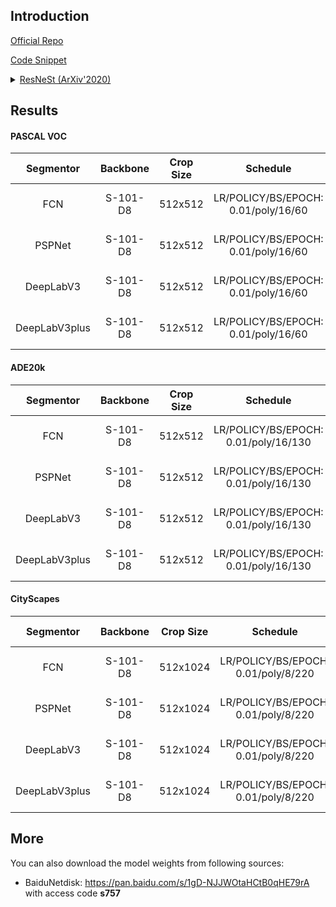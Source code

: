 ## Introduction

<a href="https://github.com/zhanghang1989/ResNeSt">Official Repo</a>

<a href="https://github.com/SegmentationBLWX/sssegmentation/blob/main/ssseg/modules/models/backbones/resnest.py">Code Snippet</a>

<details>
<summary align="left"><a href="https://arxiv.org/pdf/2004.08955.pdf">ResNeSt (ArXiv'2020)</a></summary>

```latex
@article{zhang2020resnest,
    title={ResNeSt: Split-Attention Networks},
    author={Zhang, Hang and Wu, Chongruo and Zhang, Zhongyue and Zhu, Yi and Zhang, Zhi and Lin, Haibin and Sun, Yue and He, Tong and Muller, Jonas and Manmatha, R. and Li, Mu and Smola, Alexander},
    journal={arXiv preprint arXiv:2004.08955},
    year={2020}
}
```

</details>


## Results

#### PASCAL VOC
| Segmentor     | Backbone  | Crop Size  | Schedule                             | Train/Eval Set  | mIoU   | Download                                                                                                                                                                                                                                                                                                                                                                                                                     |
| :-:           | :-:       | :-:        | :-:                                  | :-:             | :-:    | :-:                                                                                                                                                                                                                                                                                                                                                                                                                          |
| FCN           | S-101-D8  | 512x512    | LR/POLICY/BS/EPOCH: 0.01/poly/16/60  | trainaug/val    | 77.41% | [cfg](https://raw.githubusercontent.com/SegmentationBLWX/sssegmentation/main/ssseg/configs/fcn/fcn_resnest101os8_voc.py) &#124; [model](https://github.com/SegmentationBLWX/modelstore/releases/download/ssseg_resnest/fcn_resnest101os8_voc_train.pth) &#124; [log](https://github.com/SegmentationBLWX/modelstore/releases/download/ssseg_resnest/fcn_resnest101os8_voc_train.log)                                         |
| PSPNet        | S-101-D8  | 512x512    | LR/POLICY/BS/EPOCH: 0.01/poly/16/60  | trainaug/val    | 79.07% | [cfg](https://raw.githubusercontent.com/SegmentationBLWX/sssegmentation/main/ssseg/configs/pspnet/pspnet_resnest101os8_voc.py) &#124; [model](https://github.com/SegmentationBLWX/modelstore/releases/download/ssseg_resnest/pspnet_resnest101os8_voc_train.pth) &#124; [log](https://github.com/SegmentationBLWX/modelstore/releases/download/ssseg_resnest/pspnet_resnest101os8_voc_train.log)                             |
| DeepLabV3     | S-101-D8  | 512x512    | LR/POLICY/BS/EPOCH: 0.01/poly/16/60  | trainaug/val    | 78.97% | [cfg](https://raw.githubusercontent.com/SegmentationBLWX/sssegmentation/main/ssseg/configs/deeplabv3/deeplabv3_resnest101os8_voc.py) &#124; [model](https://github.com/SegmentationBLWX/modelstore/releases/download/ssseg_resnest/deeplabv3_resnest101os8_voc_train.pth) &#124; [log](https://github.com/SegmentationBLWX/modelstore/releases/download/ssseg_resnest/deeplabv3_resnest101os8_voc_train.log)                 |
| DeepLabV3plus | S-101-D8  | 512x512    | LR/POLICY/BS/EPOCH: 0.01/poly/16/60  | trainaug/val    | 79.76% | [cfg](https://raw.githubusercontent.com/SegmentationBLWX/sssegmentation/main/ssseg/configs/deeplabv3plus/deeplabv3plus_resnest101os8_voc.py) &#124; [model](https://github.com/SegmentationBLWX/modelstore/releases/download/ssseg_resnest/deeplabv3plus_resnest101os8_voc_train.pth) &#124; [log](https://github.com/SegmentationBLWX/modelstore/releases/download/ssseg_resnest/deeplabv3plus_resnest101os8_voc_train.log) |

#### ADE20k
| Segmentor     | Backbone  | Crop Size  | Schedule                             | Train/Eval Set  | mIoU   | Download                                                                                                                                                                                                                                                                                                                                                                                                                              |
| :-:           | :-:       | :-:        | :-:                                  | :-:             | :-:    | :-:                                                                                                                                                                                                                                                                                                                                                                                                                                   |
| FCN           | S-101-D8  | 512x512    | LR/POLICY/BS/EPOCH: 0.01/poly/16/130 | train/val       | 45.74% | [cfg](https://raw.githubusercontent.com/SegmentationBLWX/sssegmentation/main/ssseg/configs/fcn/fcn_resnest101os8_ade20k.py) &#124; [model](https://github.com/SegmentationBLWX/modelstore/releases/download/ssseg_resnest/fcn_resnest101os8_ade20k_train.pth) &#124; [log](https://github.com/SegmentationBLWX/modelstore/releases/download/ssseg_resnest/fcn_resnest101os8_ade20k_train.log)                                         |
| PSPNet        | S-101-D8  | 512x512    | LR/POLICY/BS/EPOCH: 0.01/poly/16/130 | train/val       | 46.03% | [cfg](https://raw.githubusercontent.com/SegmentationBLWX/sssegmentation/main/ssseg/configs/pspnet/pspnet_resnest101os8_ade20k.py) &#124; [model](https://github.com/SegmentationBLWX/modelstore/releases/download/ssseg_resnest/pspnet_resnest101os8_ade20k_train.pth) &#124; [log](https://github.com/SegmentationBLWX/modelstore/releases/download/ssseg_resnest/pspnet_resnest101os8_ade20k_train.log)                             |
| DeepLabV3     | S-101-D8  | 512x512    | LR/POLICY/BS/EPOCH: 0.01/poly/16/130 | train/val       | 46.24% | [cfg](https://raw.githubusercontent.com/SegmentationBLWX/sssegmentation/main/ssseg/configs/deeplabv3/deeplabv3_resnest101os8_ade20k.py) &#124; [model](https://github.com/SegmentationBLWX/modelstore/releases/download/ssseg_resnest/deeplabv3_resnest101os8_ade20k_train.pth) &#124; [log](https://github.com/SegmentationBLWX/modelstore/releases/download/ssseg_resnest/deeplabv3_resnest101os8_ade20k_train.log)                 |
| DeepLabV3plus | S-101-D8  | 512x512    | LR/POLICY/BS/EPOCH: 0.01/poly/16/130 | train/val       | 46.48% | [cfg](https://raw.githubusercontent.com/SegmentationBLWX/sssegmentation/main/ssseg/configs/deeplabv3plus/deeplabv3plus_resnest101os8_ade20k.py) &#124; [model](https://github.com/SegmentationBLWX/modelstore/releases/download/ssseg_resnest/deeplabv3plus_resnest101os8_ade20k_train.pth) &#124; [log](https://github.com/SegmentationBLWX/modelstore/releases/download/ssseg_resnest/deeplabv3plus_resnest101os8_ade20k_train.log) |

#### CityScapes
| Segmentor     | Backbone  | Crop Size  | Schedule                             | Train/Eval Set  | mIoU   | Download                                                                                                                                                                                                                                                                                                                                                                                                                                          |
| :-:           | :-:       | :-:        | :-:                                  | :-:             | :-:    | :-:                                                                                                                                                                                                                                                                                                                                                                                                                                               |
| FCN           | S-101-D8  | 512x1024   | LR/POLICY/BS/EPOCH: 0.01/poly/8/220  | train/val       | 78.14% | [cfg](https://raw.githubusercontent.com/SegmentationBLWX/sssegmentation/main/ssseg/configs/fcn/fcn_resnest101os8_cityscapes.py) &#124; [model](https://github.com/SegmentationBLWX/modelstore/releases/download/ssseg_resnest/fcn_resnest101os8_cityscapes_train.pth) &#124; [log](https://github.com/SegmentationBLWX/modelstore/releases/download/ssseg_resnest/fcn_resnest101os8_cityscapes_train.log)                                         |
| PSPNet        | S-101-D8  | 512x1024   | LR/POLICY/BS/EPOCH: 0.01/poly/8/220  | train/val       | 78.70% | [cfg](https://raw.githubusercontent.com/SegmentationBLWX/sssegmentation/main/ssseg/configs/pspnet/pspnet_resnest101os8_cityscapes.py) &#124; [model](https://github.com/SegmentationBLWX/modelstore/releases/download/ssseg_resnest/pspnet_resnest101os8_cityscapes_train.pth) &#124; [log](https://github.com/SegmentationBLWX/modelstore/releases/download/ssseg_resnest/pspnet_resnest101os8_cityscapes_train.log)                             |
| DeepLabV3     | S-101-D8  | 512x1024   | LR/POLICY/BS/EPOCH: 0.01/poly/8/220  | train/val       | 79.75% | [cfg](https://raw.githubusercontent.com/SegmentationBLWX/sssegmentation/main/ssseg/configs/deeplabv3/deeplabv3_resnest101os8_cityscapes.py) &#124; [model](https://github.com/SegmentationBLWX/modelstore/releases/download/ssseg_resnest/deeplabv3_resnest101os8_cityscapes_train.pth) &#124; [log](https://github.com/SegmentationBLWX/modelstore/releases/download/ssseg_resnest/deeplabv3_resnest101os8_cityscapes_train.log)                 |
| DeepLabV3plus | S-101-D8  | 512x1024   | LR/POLICY/BS/EPOCH: 0.01/poly/8/220  | train/val       | 80.30% | [cfg](https://raw.githubusercontent.com/SegmentationBLWX/sssegmentation/main/ssseg/configs/deeplabv3plus/deeplabv3plus_resnest101os8_cityscapes.py) &#124; [model](https://github.com/SegmentationBLWX/modelstore/releases/download/ssseg_resnest/deeplabv3plus_resnest101os8_cityscapes_train.pth) &#124; [log](https://github.com/SegmentationBLWX/modelstore/releases/download/ssseg_resnest/deeplabv3plus_resnest101os8_cityscapes_train.log) |


## More
You can also download the model weights from following sources:
- BaiduNetdisk: https://pan.baidu.com/s/1gD-NJJWOtaHCtB0qHE79rA with access code **s757**